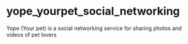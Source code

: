 # yope_yourpet_social_networking

Yope (Your pet) is a social networking service for sharing photos and videos of pet lovers
